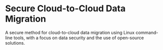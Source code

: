 # Secure Cloud-to-Cloud Data Migration

A secure method for cloud-to-cloud data migration using Linux command-line tools, with a focus on data security and the use of open-source solutions.
